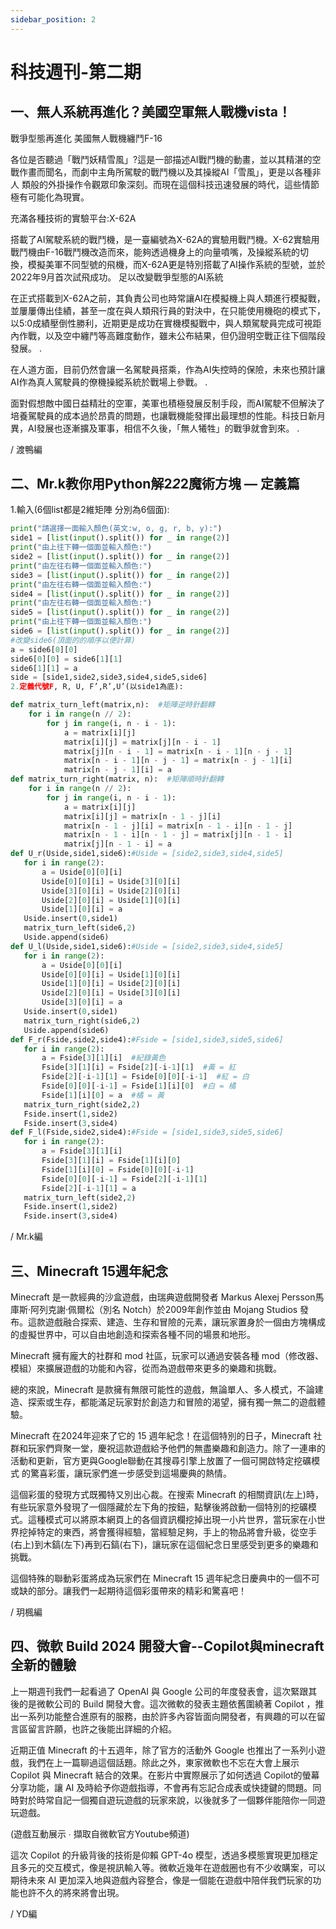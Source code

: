 ```yaml
---
sidebar_position: 2
---
```


# 科技週刊-第二期

## 一、無人系統再進化？美國空軍無人戰機vista！

戰爭型態再進化 美國無人戰機纏鬥F-16

各位是否聽過「戰鬥妖精雪風」?這是一部描述AI戰鬥機的動畫，並以其精湛的空戰作畫而聞名，而劇中主角所駕駛的戰鬥機以及其操縱AI「雪風」，更是以各種非人 類般的外掛操作令觀眾印象深刻。而現在這個科技迅速發展的時代，這些情節極有可能化為現實。    

充滿各種技術的實驗平台:X-62A

搭載了AI駕駛系統的戰鬥機，是一臺編號為X-62A的實驗用戰鬥機。X-62實驗用 戰鬥機由F-16戰鬥機改造而來，能夠透過機身上的向量噴嘴，及操縱系統的切換，模擬美軍不同型號的飛機，而X-62A更是特別搭載了AI操作系統的型號，並於2022年9月首次試飛成功。
足以改變戰爭型態的AI系統

在正式搭載到X-62A之前，其負責公司也時常讓AI在模擬機上與人類進行模擬戰，並屢屢傳出佳績，甚至一度在與人類飛行員的對決中，在只能使用機砲的模式下，以5:0成績壓倒性勝利，近期更是成功在實機模擬戰中，與人類駕駛員完成可視距內作戰，以及空中纏鬥等高難度動作，雖未公布結果，但仍證明空戰正往下個階段發展。    .

在人道方面，目前仍然會讓一名駕駛員搭乘，作為AI失控時的保險，未來也預計讓AI作為真人駕駛員的僚機操縱系統於戰場上參戰。                                                  .

面對假想敵中國日益精壯的空軍，美軍也積極發展反制手段，而AI駕駛不但解決了培養駕駛員的成本過於昂貴的問題，也讓戰機能發揮出最理想的性能。科技日新月異，AI發展也逐漸擴及軍事，相信不久後，「無人犧牲」的戰爭就會到來。       .

/ 渡鴨編

## 二、Mr.k教你用Python解2*2*2魔術方塊 — 定義篇

1.輸入(6個list都是2維矩陣 分別為6個面):

```python
print("請選擇一面輸入顏色(英文:w, o, g, r, b, y):")
side1 = [list(input().split()) for _ in range(2)]
print("由上往下轉一個面並輸入顏色:")
side2 = [list(input().split()) for _ in range(2)]
print("由左往右轉一個面並輸入顏色:")
side3 = [list(input().split()) for _ in range(2)]
print("由左往右轉一個面並輸入顏色:")
side4 = [list(input().split()) for _ in range(2)]
print("由左往右轉一個面並輸入顏色:")
side5 = [list(input().split()) for _ in range(2)]
print("由上往下轉一個面並輸入顏色:")
side6 = [list(input().split()) for _ in range(2)]
#改變side6(頂面的的順序以便計算)
a = side6[0][0]
side6[0][0] = side6[1][1]
side6[1][1] = a
side = [side1,side2,side3,side4,side5,side6]
2.定義代號F, R, U, F’,R’,U’(以side1為底):

def matrix_turn_left(matrix,n):  #矩陣逆時針翻轉
    for i in range(n // 2):
        for j in range(i, n - i - 1):
            a = matrix[i][j]
            matrix[i][j] = matrix[j][n - i - 1]
            matrix[j][n - i - 1] = matrix[n - i - 1][n - j - 1]
            matrix[n - i - 1][n - j - 1] = matrix[n - j - 1][i]
            matrix[n - j - 1][i] = a
def matrix_turn_right(matrix, n):  #矩陣順時針翻轉
    for i in range(n // 2):
        for j in range(i, n - i - 1):
            a = matrix[i][j]
            matrix[i][j] = matrix[n - 1 - j][i]
            matrix[n - 1 - j][i] = matrix[n - 1 - i][n - 1 - j]
            matrix[n - 1 - i][n - 1 - j] = matrix[j][n - 1 - i]
            matrix[j][n - 1 - i] = a
def U_r(Uside,side1,side6):#Uside = [side2,side3,side4,side5]
   for i in range(2):
       a = Uside[0][0][i]
       Uside[0][0][i] = Uside[3][0][i]
       Uside[3][0][i] = Uside[2][0][i]
       Uside[2][0][i] = Uside[1][0][i]
       Uside[1][0][i] = a
   Uside.insert(0,side1)
   matrix_turn_left(side6,2)
   Uside.append(side6)
def U_l(Uside,side1,side6):#Uside = [side2,side3,side4,side5]
   for i in range(2):
       a = Uside[0][0][i]  
       Uside[0][0][i] = Uside[1][0][i]
       Uside[1][0][i] = Uside[2][0][i]
       Uside[2][0][i] = Uside[3][0][i]
       Uside[3][0][i] = a
   Uside.insert(0,side1)
   matrix_turn_right(side6,2)
   Uside.append(side6)
def F_r(Fside,side2,side4):#Fside = [side1,side3,side5,side6]
   for i in range(2):
       a = Fside[3][1][i]  #紀錄黃色
       Fside[3][1][i] = Fside[2][-i-1][1]  #黃 = 紅
       Fside[2][-i-1][1] = Fside[0][0][-i-1]  #紅 = 白
       Fside[0][0][-i-1] = Fside[1][i][0]  #白 = 橘
       Fside[1][i][0] = a  #橘 = 黃
   matrix_turn_right(side2,2)
   Fside.insert(1,side2)
   Fside.insert(3,side4)
def F_l(Fside,side2,side4):#Fside = [side1,side3,side5,side6]
   for i in range(2):
       a = Fside[3][1][i]
       Fside[3][1][i] = Fside[1][i][0]
       Fside[1][i][0] = Fside[0][0][-i-1]
       Fside[0][0][-i-1] = Fside[2][-i-1][1]
       Fside[2][-i-1][1] = a
   matrix_turn_left(side2,2)
   Fside.insert(1,side2)
   Fside.insert(3,side4)
```

/ Mr.k編

## 三、Minecraft 15週年紀念

Minecraft 是一款經典的沙盒遊戲，由瑞典遊戲開發者 Markus Alexej Persson馬庫斯·阿列克謝·佩爾松（別名 Notch）於2009年創作並由 Mojang Studios 發布。這款遊戲融合探索、建造、生存和冒險的元素，讓玩家置身於一個由方塊構成的虛擬世界中，可以自由地創造和探索各種不同的場景和地形。

Minecraft 擁有龐大的社群和 mod 社區，玩家可以通過安裝各種 mod（修改器、模組）來擴展遊戲的功能和內容，從而為遊戲帶來更多的樂趣和挑戰。

總的來說，Minecraft 是款擁有無限可能性的遊戲，無論單人、多人模式，不論建造、探索或生存，都能滿足玩家對於創造力和冒險的渴望，擁有獨一無二的遊戲體驗。

Minecraft 在2024年迎來了它的 15 週年紀念！在這個特別的日子，Minecraft 社群和玩家們齊聚一堂，慶祝這款遊戲給予他們的無盡樂趣和創造力。除了一連串的活動和更新，官方更與Google聯動在其搜尋引擎上放置了一個可開啟特定挖礦模式
的驚喜彩蛋，讓玩家們進一步感受到這場慶典的熱情。

這個彩蛋的發現方式既獨特又別出心裁。在搜索 Minecraft 的相關資訊(左上)時，有些玩家意外發現了一個隱藏於左下角的按鈕，點擊後將啟動一個特別的挖礦模式。這種模式可以將原本網頁上的各個資訊欄挖掉出現一小片世界，當玩家在小世界挖掉特定的東西，將會獲得經驗，當經驗足夠，手上的物品將會升級，從空手(右上)到木鎬(左下)再到石鎬(右下)，讓玩家在這個紀念日里感受到更多的樂趣和挑戰。

這個特殊的聯動彩蛋將成為玩家們在 Minecraft 15 週年紀念日慶典中的一個不可或缺的部分。讓我們一起期待這個彩蛋帶來的精彩和驚喜吧！

/ 玥楓編

## 四、微軟 Build 2024 開發大會--Copilot與minecraft 全新的體驗

上一期週刊我們一起看過了 OpenAI 與 Google 公司的年度發表會，這次緊跟其後的是微軟公司的 Build 開發大會。這次微軟的發表主題依舊圍繞著 Copilot ，推出一系列功能整合進原有的服務，由於許多內容皆面向開發者，有興趣的可以在留言區留言許願，也許之後能出詳細的介紹。

近期正值 Minecraft 的十五週年，除了官方的活動外 Google 也推出了一系列小遊戲，我們在上一篇聊過這個話題。除此之外，東家微軟也不忘在大會上展示 Copilot 與 Minecraft 結合的效果。在影片中實際展示了如何透過 Copilot的螢幕分享功能，讓 AI 及時給予你遊戲指導，不會再有忘記合成表或快捷鍵的問題。同時對於時常自記一個獨自遊玩遊戲的玩家來說，以後就多了一個夥伴能陪你一同遊玩遊戲。

(遊戲互動展示 ∙ 擷取自微軟官方Youtube頻道)

這次 Copilot 的升級背後的技術是仰賴 GPT-4o 模型，透過多模態實現更加穩定且多元的交互模式，像是視訊輸入等。微軟近幾年在遊戲圈也有不少收購案，可以期待未來 AI 更加深入地與遊戲內容整合，像是一個能在遊戲中陪伴我們玩家的功能也許不久的將來將會出現。

/ YD編
